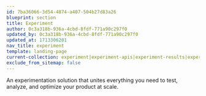 ```yaml
---
id: 7ba36066-3d54-4874-a407-504b27d83a26
blueprint: section
title: Experiment
author: 0c3a318b-936a-4cbd-8fdf-771a90c297f0
updated_by: 0c3a318b-936a-4cbd-8fdf-771a90c297f0
updated_at: 1713306201
nav_title: experiment
template: landing-page
current-collection: experiment|experiment-apis|experiment-results|experiment-sdks|experiment-theory|workflow
exclude_from_sitemap: false
---
```

An experimentation solution that unites everything you need to test, analyze, and optimize your product at scale.